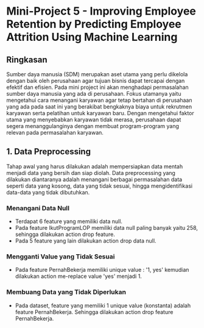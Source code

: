 # Mini-Project 5 - Improving Employee Retention by Predicting Employee Attrition Using Machine Learning
## Ringkasan
Sumber daya manusia (SDM) merupakan aset utama yang perlu dikelola dengan baik oleh perusahaan agar tujuan bisnis dapat tercapai dengan efektif dan efisien. Pada mini project ini akan menghadapi permasalahan sumber daya manusia yang ada di perusahaan. Fokus utamanya yaitu  mengetahui cara menangani karyawan agar tetap bertahan di perusahaan yang ada pada saat ini yang berakibat bengkaknya biaya untuk rekrutmen karyawan serta pelatihan untuk karyawan baru. Dengan mengetahui faktor utama yang menyebabkan karyawan tidak merasa, perusahaan dapat segera menanggulanginya dengan membuat program-program yang relevan pada permasalahan karyawan. 
## 1. Data Preprocessing
Tahap awal yang harus dilakukan adalah mempersiapkan data mentah menjadi data yang bersih dan siap diolah. Data preprocessing yang dilakukan diantaranya adalah menangani berbagai permasalahan data seperti data yang kosong, data yang tidak sesuai, hingga mengidentifikasi data-data yang tidak dibutuhkan.
### Menangani Data Null
- Terdapat 6 feature yang memiliki data null.
- Pada feature IkutProgramLOP memiliki data null paling banyak yaitu 258, sehingga dilakukan action drop feature.
- Pada 5 feature yang lain dilakukan action drop data null.
### Mengganti Value yang Tidak Sesuai
- Pada feature PernahBekerja memiliki unique value : '1, yes' kemudian dilakukan action me-replace value 'yes' menjadi 1.
### Membuang Data yang Tidak Diperlukan
- Pada dataset, feature yang memiliki 1 unique value (konstanta) adalah feature PernahBekerja. Sehingga dilakukan action drop feature PernahBekerja.
  
